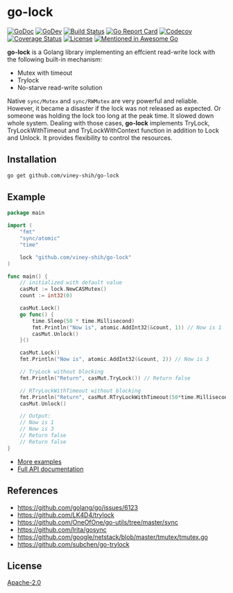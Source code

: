 # go-lock

[![GoDoc](https://godoc.org/github.com/viney-shih/go-lock?status.svg)](https://godoc.org/github.com/viney-shih/go-lock)
[![GoDev](https://img.shields.io/badge/go.dev-doc-007d9c?style=flat-square&logo=read-the-docs)](https://pkg.go.dev/github.com/viney-shih/go-lock?tab=doc)
[![Build Status](https://travis-ci.com/viney-shih/go-lock.svg?branch=master)](https://travis-ci.com/github/viney-shih/go-lock)
[![Go Report Card](https://goreportcard.com/badge/github.com/viney-shih/go-lock)](https://goreportcard.com/report/github.com/viney-shih/go-lock)
[![Codecov](https://codecov.io/gh/viney-shih/go-lock/branch/master/graph/badge.svg)](https://codecov.io/gh/viney-shih/go-lock)
[![Coverage Status](https://coveralls.io/repos/github/viney-shih/go-lock/badge.svg?branch=master)](https://coveralls.io/github/viney-shih/go-lock?branch=master)
[![License](http://img.shields.io/badge/License-Apache_2-red.svg?style=flat)](http://www.apache.org/licenses/LICENSE-2.0)
[![Mentioned in Awesome Go](https://awesome.re/mentioned-badge.svg)](https://github.com/avelino/awesome-go#utilities)

**go-lock** is a Golang library implementing an effcient read-write lock with the following built-in mechanism:
- Mutex with timeout
- Trylock
- No-starve read-write solution

Native `sync/Mutex` and `sync/RWMutex` are very powerful and reliable. However, it became a disaster if the lock was not released as expected. Or someone was holding the lock too long at the peak time. It slowed down whole system. Dealing with those cases, **go-lock** implements TryLock, TryLockWithTimeout and TryLockWithContext function in addition to Lock and Unlock. It provides flexibility to control the resources.

## Installation

```sh
go get github.com/viney-shih/go-lock
```

## Example
```go
package main

import (
	"fmt"
	"sync/atomic"
	"time"

	lock "github.com/viney-shih/go-lock"
)

func main() {
	// initialized with default value
	casMut := lock.NewCASMutex()
	count := int32(0)

	casMut.Lock()
	go func() {
		time.Sleep(50 * time.Millisecond)
		fmt.Println("Now is", atomic.AddInt32(&count, 1)) // Now is 1
		casMut.Unlock()
	}()

	casMut.Lock()
	fmt.Println("Now is", atomic.AddInt32(&count, 2)) // Now is 3

	// TryLock without blocking
	fmt.Println("Return", casMut.TryLock()) // Return false

	// RTryLockWithTimeout without blocking
	fmt.Println("Return", casMut.RTryLockWithTimeout(50*time.Millisecond)) // Return false
	casMut.Unlock()

	// Output:
	// Now is 1
	// Now is 3
	// Return false
	// Return false
}
```

- [More examples](./cas_test.go)
- [Full API documentation](https://godoc.org/github.com/viney-shih/go-lock)

## References
- https://github.com/golang/go/issues/6123
- https://github.com/LK4D4/trylock
- https://github.com/OneOfOne/go-utils/tree/master/sync
- https://github.com/lrita/gosync
- https://github.com/google/netstack/blob/master/tmutex/tmutex.go
- https://github.com/subchen/go-trylock

## License
[Apache-2.0](https://opensource.org/licenses/Apache-2.0)
